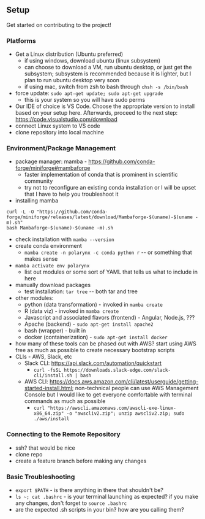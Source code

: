 ## Setup
Get started on contributing to the project!

### Platforms
- Get a Linux distribution (Ubuntu preferred)
    - if using windows, download ubuntu (linux subsystem)
    - can choose to download a VM, run ubuntu desktop, or just get the subsystem; subsystem is recommended because it is lighter, but I plan to run ubuntu desktop very soon
    - if using mac, switch from zsh to bash through `chsh -s /bin/bash`
- force update: `sudo apt-get update; sudo apt-get upgrade`
    - this is your system so you will have sudo perms
- Our IDE of choice is VS Code. Choose the appropriate version to install based on your setup here. Afterwards, proceed to the next step: https://code.visualstudio.com/download
- connect Linux system to VS code
- clone repository into local machine 

### Environment/Package Management
- package manager: mamba - https://github.com/conda-forge/miniforge#mambaforge
    - faster implementation of conda that is prominent in scientific community
    - try not to reconfigure an existing conda installation or I will be upset that I have to help you troubleshoot it
- installing mamba
```
curl -L -O "https://github.com/conda-forge/miniforge/releases/latest/download/Mambaforge-$(uname)-$(uname -m).sh"
bash Mambaforge-$(uname)-$(uname -m).sh
```
- check installation with `mamba --version`
- create conda environment
    - `mamba create -n polarynx -c conda python r` -- or something that makes sense
- `mamba activate env polarynx`
    - list out modules or some sort of YAML that tells us what to include in here
- manually download packages
    - test installation: `tar tree` -- both tar and tree
- other modules:
    - python (data transformation) - invoked in `mamba create`
    - R (data viz) - invoked in `mamba create`
    - Javascript and associated flavors (frontend) - Angular, Node.js, ???
    - Apache (backend) - `sudo apt-get install apache2`
    - bash (wrapper) - built in
    - docker (containerization) - `sudo apt-get install docker`
- how many of these tools can be phased out with AWS? start using AWS free as much as possible to create necessary bootstrap scripts
- CLIs - AWS, Slack, etc
    - Slack CLI: https://api.slack.com/automation/quickstart
        - `curl -fsSL https://downloads.slack-edge.com/slack-cli/install.sh | bash`
    - AWS CLI: https://docs.aws.amazon.com/cli/latest/userguide/getting-started-install.html; non-technical people can use AWS Management Console but I would like to get everyone comfortable with terminal commands as much as possible
        - `curl "https://awscli.amazonaws.com/awscli-exe-linux-x86_64.zip" -o "awscliv2.zip"; unzip awscliv2.zip; sudo ./aws/install`

### Connecting to the Remote Repository
- ssh? that would be nice
- clone repo
- create a feature branch before making any changes

### Basic Troubleshooting
- `export $PATH` - is there anything in there that shouldn't be?
- `ls ~; cat .bashrc` - is your terminal launching as expected? if you make any changes, don't forget to `source .bashrc`
- are the expected .sh scripts in your bin? how are you calling them?
